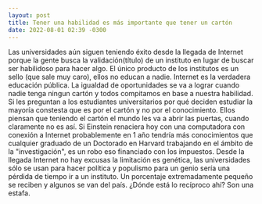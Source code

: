 ```yaml
---
layout: post
title: Tener una habilidad es más importante que tener un cartón
date: 2022-08-01 02:39 -0300
---
```

Las universidades aún siguen teniendo éxito desde la llegada de Internet porque la gente busca la validación(título) de un instituto en lugar de buscar ser habilidoso para hacer algo. El único producto de los institutos es un sello (que sale muy caro), ellos no educan a nadie. Internet es la verdadera educación pública. La igualdad de oportunidades se va a lograr cuando nadie tenga ningun cartón y todos compitamos en base a nuestra habilidad. Si les preguntan a los estudiantes universitarios por qué deciden estudiar la mayoría constesta que es por el cartón y no por el conocimiento. Ellos piensan que teniendo el cartón el mundo les va a abrir las puertas, cuando claramente no es así. Si Einstein renaciera hoy con una computadora con conexión a Internet probablemente en 1 año tendría más conocimientos que cualquier graduado de un Doctorado en Harvard trabajando en el ámbito de la "investigación", es un robo eso financiado con los impuestos. Desde la llegada Internet no hay excusas la limitación es genética, las universidades sólo se usan para hacer política y populismo para un genio sería una pérdida de tiempo ir a un instituto. Un porcentaje extremadamente pequeño se reciben y algunos se van del país. ¿Dónde está lo recíproco ahí? Son una estafa.
